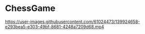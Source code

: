 # ChessGame
https://user-images.githubusercontent.com/61024473/139924658-e293bea5-e303-49bf-8681-4248a7209d68.mp4
